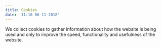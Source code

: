 ```yaml
---
title: Cookies
date: '11:16 06-11-2018'
---
```


We collect cookies to gather information about how the website is being used and only to improve the speed, functionality and usefulness of the website.